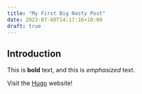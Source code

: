 ```yaml
---
title: "My First Big Nasty Post"
date: 2023-07-08T14:17:16+10:00
draft: true
---
```

## Introduction

This is **bold** text, and this is *emphasized* text.

Visit the [Hugo](https://gohugo.io) website!
